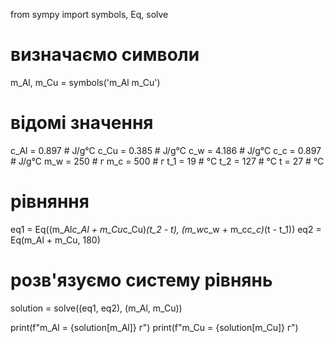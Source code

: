 from sympy import symbols, Eq, solve

# визначаємо символи
m_Al, m_Cu = symbols('m_Al m_Cu')

# відомі значення
c_Al = 0.897  # J/g°C
c_Cu = 0.385  # J/g°C
c_w = 4.186  # J/g°C
c_c = 0.897  # J/g°C
m_w = 250  # г
m_c = 500  # г
t_1 = 19  # °C
t_2 = 127  # °C
t = 27  # °C

# рівняння
eq1 = Eq((m_Al*c_Al + m_Cu*c_Cu)*(t_2 - t), (m_w*c_w + m_c*c_c)*(t - t_1))
eq2 = Eq(m_Al + m_Cu, 180)

# розв'язуємо систему рівнянь
solution = solve((eq1, eq2), (m_Al, m_Cu))

print(f"m_Al = {solution[m_Al]} г")
print(f"m_Cu = {solution[m_Cu]} г")


<!---
Cuk1234/Cuk1234 is a ✨ special ✨ repository because its `README.md` (this file) appears on your GitHub profile.
You can click the Preview link to take a look at your changes.
--->
